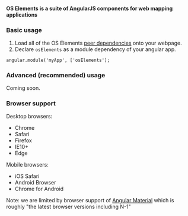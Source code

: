 #### OS Elements is a suite of AngularJS components for web mapping applications

### Basic usage
1. Load all of the OS Elements [peer dependencies](https://github.com/OrdnanceSurvey/web-elements/blob/dev/package.json) onto your webpage.
2. Declare `osElements` as a module dependency of your angular app.
```
angular.module('myApp', ['osElements'];
```

### Advanced (recommended) usage
Coming soon.

### Browser support
Desktop browsers:
- Chrome
- Safari
- Firefox
- IE10+
- Edge

Mobile browsers:
- iOS Safari
- Android Browser
- Chrome for Android



Note: we are limited by browser support of [Angular Material](https://github.com/angular/material) which is roughly "the latest browser versions including N-1"